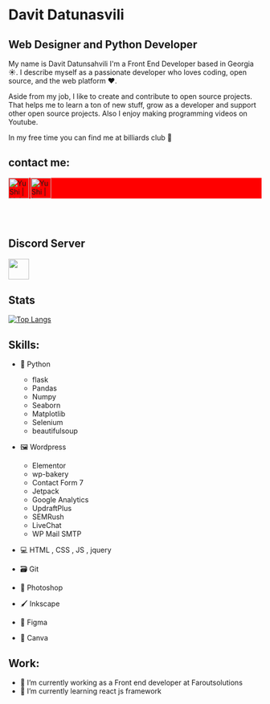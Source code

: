 
# Davit Datunasvili



## Web Designer and  Python Developer


My name is Davit Datunsahvili I'm a Front End Developer based in Georgia ☀️. 
I describe myself as a passionate developer who loves coding, open source, and the web platform ❤️.

Aside from my job, I like to create and contribute to open source projects. That helps me to learn a ton of new stuff, 
grow as a developer and support other open source projects. Also I enjoy making programming videos on Youtube.

In my free time you can find me at billiards club 🎱

## contact me:

<div style="display:flex; align-items:center; background:red;">
<a href="https://www.linkedin.com/in/ddatunashvili/"><img align="left" src="https://raw.githubusercontent.com/yushi1007/yushi1007/main/images/linkedin.svg" alt="Yu Shi | LinkedIn" width="41px"/></a>
<a href="https://instagram.com/ddatunashvilii"><img align="left" src="https://raw.githubusercontent.com/yushi1007/yushi1007/main/images/instagram.svg" alt="Yu Shi | Instagram" width="41px"/></a>
</div>

<br><br>
## Discord Server
<a href="https://discord.gg/RxCPTMVy8Z"><img align="center" width="41px"  src="https://cdn-icons-png.flaticon.com/512/3670/3670157.png"/></a>
<br>
## Stats
[![Top Langs](https://github-readme-stats.vercel.app/api/top-langs/?username=ddatunashvili&layout=compact)](https://github.com/yushi1007)




## Skills: 
* 🐍 Python 
    *  flask
    *  Pandas
    *  Numpy
    *  Seaborn
    *  Matplotlib
    *  Selenium
    *  beautifulsoup
    
* 🖼️ Wordpress
    * Elementor
    * wp-bakery
    * Contact Form 7
    * Jetpack
    * Google Analytics
    * UpdraftPlus
    * SEMRush
    * LiveChat
    * WP Mail SMTP
    
* 💻 HTML , CSS , JS , jquery
* 🗃️ Git
* 🎨 Photoshop
* 🖌️ Inkscape   
* 🌈 Figma
* 🖖 Canva   



    

        
## Work:
- 🔭 I’m currently working as a Front  end developer at Faroutsolutions
- 🌱 I’m currently learning react js framework 


